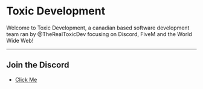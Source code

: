 # Toxic Development
Welcome to Toxic Development, a canadian based software development team ran by @TheRealToxicDev focusing on Discord, FiveM and the World Wide Web!

--- 

## Join the Discord
- [Click Me](https://discord.gg/f8g9mvB9Q3)

